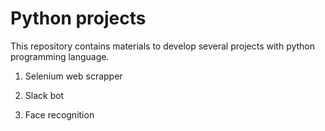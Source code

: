 # Python projects

This repository contains materials to develop several projects with python programming language. 

1. Selenium web scrapper

2. Slack bot

3. Face recognition
